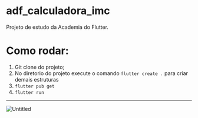 # adf_calculadora_imc

Projeto de estudo da Academia do Flutter.


# Como rodar: 
1. Git clone do projeto;
2. No diretorio do projeto execute o comando `flutter create .` para criar demais estruturas
3. `flutter pub get`
4. `flutter run`

--------------------------
![Untitled](https://github.com/helderlj/adf_calculadora_imc/assets/33905714/acb97dce-dfec-495f-9374-de455e4827b8)
